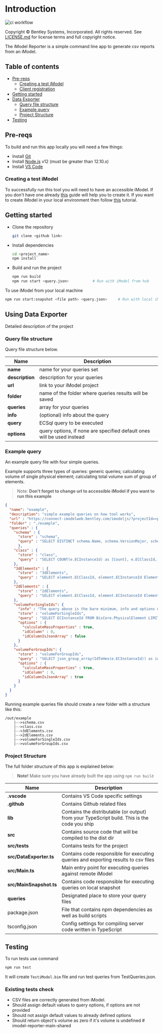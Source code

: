 # Introduction

![ci workflow](https://github.com/imodeljs/imodel-reporter/actions/workflows/ci.yaml/badge.svg)

Copyright © Bentley Systems, Incorporated. All rights reserved. See [LICENSE.md](./LICENSE.md) for license terms and full copyright notice.

The iModel Reporter is a simple command line app to generate csv reports from an iModel.

## Table of contents

- [Pre-reqs](#pre-reqs)
  - [Creating a test iModel](#creating-test-imodel)
  - [Client registration](#client-registration)
- [Getting started](#getting-started)
- [Data Exporter](#data-exporter)
  - [Query file structure](#query-file-structure)
  - [Example query](#example-query)
  - [Project Structure](#project-structure)
- [Testing](#testing)

## Pre-reqs

To build and run this app locally you will need a few things:

- Install [Git](https://git-scm.com/)
- Install [Node.js](https://nodejs.org/en/) v12 (must be greater than 12.10.x)
- Install [VS Code](https://code.visualstudio.com/)

### Creating a test iModel

To successfully run this tool you will need to have an accessible iModel. If you don't have one already [this](https://www.itwinjs.org/learning/tutorials/create-test-imodel-sample/) guide will help you to create it.
If you want to create iModel in your local environment then follow  [this](https://www.itwinjs.org/learning/tutorials/create-test-imodel-offline/) tutorial.

## Getting started

- Clone the repository

  ```sh
  git clone <github link>
  ```

- Install dependencies

  ```sh
  cd <project_name>
  npm install
  ```

- Build and run the project

  ```sh
  npm run build
  npm run start <query.json>           # Run with iModel from hub
  ```

To use iModel from your local machine

```sh
npm run start:snapshot <file path> <query.json>     # Run with local iModel
```

## Using Data Exporter

Detailed description of the project

### Query file structure

Query file structure below.

| Name | Description |
| ------------------------ | ---------------------------------------------------------------------------
| **name**           | name for your queries set                                                        |
| **description**    | description for your queries                                               |
| **url**            | link to your iModel project                                        |
| **folder**         | name of the folder where queries results will be saved                           |
| **queries**        | array for your queries                                                |
| **info**           | (optional) info about the query                                                  |
| **query**          | ECSql query to be executed                                            |
| **options**        | query options, if none are specified default ones will be used instead           |

### Example query

An example query file with four simple queries.

Example supports three types of queries: generic queries; calculating volume of single physical element; calculating total volume sum of group of elements.
> Note: **Don't forget to change url to accessible iModel if you want to run this example**

```json
{
  "name": "example",
  "description": "simple example queries on how tool works",
  "url" : "https://connect-imodelweb.bentley.com/imodeljs/?projectId=<put your project id here>&iModelId=<put your model id here>&ChangeSetId=<put your changeset id here>",
  "folder" : "./example",
  "queries" : {
    "schema" : {
      "store" : "schema",
      "query" : "SELECT DISTINCT schema.Name, schema.VersionMajor, schema.VersionWrite, schema.VersionMinor, schema.DisplayLabel, schema.Description FROM ECDbMeta.ECSchemaDef schema JOIN ECDbMeta.ECClassDef class ON class.Schema.Id = schema.ECInstanceId WHERE class.ECInstanceId in (SELECT DISTINCT(ECClassId) FROM Bis.Element)"
      },
    "class" : {
      "store" : "class",
      "query" : "SELECT COUNT(e.ECInstanceId) as [Count], e.ECClassId, class.DisplayLabel, class.Description FROM Bis.Element e JOIN ECDbMeta.ECClassDef class ON class.ECInstanceId = e.ECClassId GROUP BY e.ECClassId ORDER BY ec_classname(e.ECClassId)"
    },
    "3dElements" : {
      "store" : "3dElements",
      "query" : "SELECT element.ECClassId, element.ECInstanceId ElementId, element.UserLabel, element.CodeValue FROM bis.GeometricElement3d element"
    },
    "2dElements" : {
      "store" : "2dElements",
      "query" : "SELECT element.ECClassId, element.ECInstanceId ElementId, element.UserLabel, element.CodeValue FROM bis.GeometricElement2d element"
    },
    "volumeForSingleIds": {
      "info" : "The query above is the bare minimum, info and options may be null calculateMassProperties defaults to false, idColumn defaults to 0 and idColumnIsJsonArray defaults to false.  idColumn gives the position of the column which holds the ids to use when calculating the mass props.",
      "store" : "volumeForSingleIds",
      "query" : "SELECT ECInstanceId FROM BisCore.PhysicalElement LIMIT 100",
      "options" : {
        "calculateMassProperties" : true,
        "idColumn" : 0,
        "idColumnIsJsonArray" : false
      }
    },
    "volumeForGroupIds": {
      "store" : "volumeForGroupIds",
      "query" : "SELECT json_group_array(IdToHex(e.ECInstanceId)) as id_list, c.codevalue FROM bis.physicalElement e JOIN bis.Category c ON e.Category.Id = c.ECInstanceId GROUP BY e.Category.Id",
      "options" : {
        "calculateMassProperties" : true,
        "idColumn" : 0,
        "idColumnIsJsonArray" : true
      }
    }
  }
}
```

Running example queries file should create a new folder with a structure like this:

```
/out/example
    |-->schema.csv
    |-->class.csv
    |-->3dElements.csv
    |-->2dElements.csv
    |-->volumeForSingleIds.csv
    |-->volumeForGroupIds.csv
```

### Project Structure

The full folder structure of this app is explained below:

> **Note!** Make sure you have already built the app using `npm run build`

| Name | Description |
| ------------------------ | ---------------------------------------------------------------------------------------------| 
| **.vscode**              | Contains VS Code specific settings                                                           |
| **.github**              | Contains Github related files                                                                |
| **lib**                  | Contains the distributable (or output) from your TypeScript build. This is the code you ship |
| **src**                  | Contains source code that will be compiled to the dist dir                                   |
| **src/tests**            | Contains tests for the project                                                               |
| **src/DataExporter.ts**  | Contains code responsible for executing queries and exporting results to csv files           |
| **src/Main.ts**          | Main entry point for executing queries against remote iModel                                 |
| **src/MainSnapshot.ts**  | Contains code responsible for executing queries on local snapshot                            |
| **queries**              | Designated place to store your query files                                                   |
| package.json             | File that contains npm dependencies as well as build scripts                                 |
| tsconfig.json            | Config settings for compiling server code written in TypeScript                              |

## Testing

To run tests use command

```sh
npm run test
```

It will create `TestiModel.bim` file and run test queries from TestQueries.json.

### Existing tests check

- CSV files are correctly generated from iModel.
- Should assign default values to query options, if options are not provided
- Should not assign default values to already defined options
- Should return object's volume as zero if it's volume is undefined
#   i m o d e l - r e p o r t e r - m a i n - s h a r e d  
 